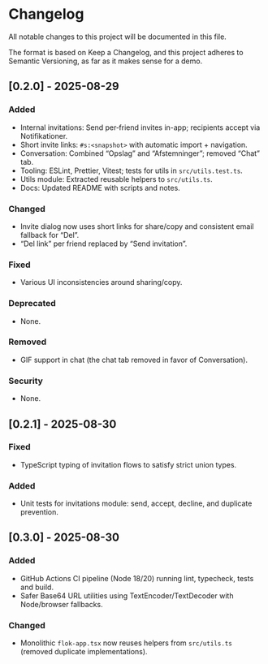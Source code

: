 # Changelog

All notable changes to this project will be documented in this file.

The format is based on Keep a Changelog, and this project adheres to Semantic Versioning, as far as it makes sense for a demo.

## [0.2.0] - 2025-08-29
### Added
- Internal invitations: Send per‑friend invites in-app; recipients accept via Notifikationer.
- Short invite links: `#s:<snapshot>` with automatic import + navigation.
- Conversation: Combined “Opslag” and “Afstemninger”; removed “Chat” tab.
- Tooling: ESLint, Prettier, Vitest; tests for utils in `src/utils.test.ts`.
- Utils module: Extracted reusable helpers to `src/utils.ts`.
- Docs: Updated README with scripts and notes.

### Changed
- Invite dialog now uses short links for share/copy and consistent email fallback for “Del”.
- “Del link” per friend replaced by “Send invitation”.

### Fixed
- Various UI inconsistencies around sharing/copy.

### Deprecated
- None.

### Removed
- GIF support in chat (the chat tab removed in favor of Conversation).

### Security
- None.
## [0.2.1] - 2025-08-30
### Fixed
- TypeScript typing of invitation flows to satisfy strict union types.

### Added
- Unit tests for invitations module: send, accept, decline, and duplicate prevention.

## [0.3.0] - 2025-08-30
### Added
- GitHub Actions CI pipeline (Node 18/20) running lint, typecheck, tests and build.
- Safer Base64 URL utilities using TextEncoder/TextDecoder with Node/browser fallbacks.

### Changed
- Monolithic `flok-app.tsx` now reuses helpers from `src/utils.ts` (removed duplicate implementations).


